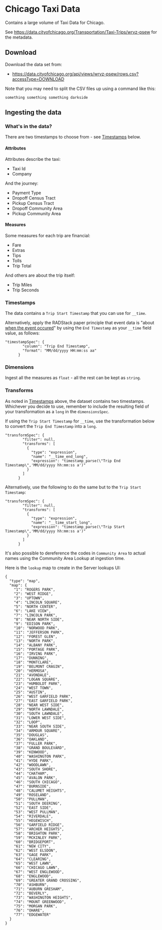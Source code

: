 # Chicago Taxi Data

Contains a large volume of Taxi Data for Chicago.

See https://data.cityofchicago.org/Transportation/Taxi-Trips/wrvz-psew for the metadata.

## Download

Download the data set from:

* https://data.cityofchicago.org/api/views/wrvz-psew/rows.csv?accessType=DOWNLOAD

Note that you may need to split the CSV files up using a command like this:

```
something something something darkside
```

## Ingesting the data

### What's in the data?

There are two timestamps to choose from - see [Timestamps](#timestamps) below.

#### Attributes

Attributes describe the taxi:

* Taxi Id
* Company

And the journey:

* Payment Type
* Dropoff Census Tract
* Pickup Census Tract
* Dropoff Community Area
* Pickup Community Area

#### Measures

Some measures for each trip are financial:

* Fare
* Extras
* Tips
* Tolls
* Trip Total

And others are about the trip itself:

* Trip Miles
* Trip Seconds

### Timestamps

The data contains a `Trip Start Timestamp` that you can use for `__time`.

Alternatively, apply the RADStack paper principle that event data is "about [when the event occured](http://static.druid.io/docs/radstack.pdf)" by using the `End Timestamp` as your `__time` field value, as follows:

```
"timestampSpec": {
        "column": "Trip End Timestamp",
        "format": "MM/dd/yyyy HH:mm:ss aa"
      }
```

### Dimensions

Ingest all the measures as `float` - all the rest can be kept as `string`.

### Transforms

As noted in [Timestamps](#timestamps) above, the dataset contains two timestamps.  Whichever you decide to use, remember to include the resulting field of your transformation as a `long` in the `dimensionsSpec`.

If using the `Trip Start Timestamp` for `__time`, use the transformation below to convert the `Trip End Timestamp` into a `long`.

```
"transformSpec": {
        "filter": null,
        "transforms": [
          {
            "type": "expression",
            "name": "__time_end_long",
            "expression": "timestamp_parse(\"Trip End Timestamp\",'MM/dd/yyyy hh:mm:ss a')"
          }
        ]
      }
```

Alternatively, use the following to do the same but to the `Trip Start Timestamp`:

```
"transformSpec": {
        "filter": null,
        "transforms": [
          {
            "type": "expression",
            "name": "__time_start_long",
            "expression": "timestamp_parse(\"Trip Start Timestamp\",'MM/dd/yyyy hh:mm:ss a')"
          }
        ]
      }
```

It's also possible to dereference the codes in `Community Area` to actual names using the Community Area Lookup at ingestion time.

Here is the `lookup` map to create in the Server lookups UI:

```
{
  "type": "map",
  "map": {
    "1": "ROGERS PARK",
    "2": "WEST RIDGE",
    "3": "UPTOWN",
    "4": "LINCOLN SQUARE",
    "5": "NORTH CENTER",
    "6": "LAKE VIEW",
    "7": "LINCOLN PARK",
    "8": "NEAR NORTH SIDE",
    "9": "EDISON PARK",
    "10": "NORWOOD PARK",
    "11": "JEFFERSON PARK",
    "12": "FOREST GLEN",
    "13": "NORTH PARK",
    "14": "ALBANY PARK",
    "15": "PORTAGE PARK",
    "16": "IRVING PARK",
    "17": "DUNNING",
    "18": "MONTCLARE",
    "19": "BELMONT CRAGIN",
    "20": "HERMOSA",
    "21": "AVONDALE",
    "22": "LOGAN SQUARE",
    "23": "HUMBOLDT PARK",
    "24": "WEST TOWN",
    "25": "AUSTIN",
    "26": "WEST GARFIELD PARK",
    "27": "EAST GARFIELD PARK",
    "28": "NEAR WEST SIDE",
    "29": "NORTH LAWNDALE",
    "30": "SOUTH LAWNDALE",
    "31": "LOWER WEST SIDE",
    "32": "LOOP",
    "33": "NEAR SOUTH SIDE",
    "34": "ARMOUR SQUARE",
    "35": "DOUGLAS",
    "36": "OAKLAND",
    "37": "FULLER PARK",
    "38": "GRAND BOULEVARD",
    "39": "KENWOOD",
    "40": "WASHINGTON PARK",
    "41": "HYDE PARK",
    "42": "WOODLAWN",
    "43": "SOUTH SHORE",
    "44": "CHATHAM",
    "45": "AVALON PARK",
    "46": "SOUTH CHICAGO",
    "47": "BURNSIDE",
    "48": "CALUMET HEIGHTS",
    "49": "ROSELAND",
    "50": "PULLMAN",
    "51": "SOUTH DEERING",
    "52": "EAST SIDE",
    "53": "WEST PULLMAN",
    "54": "RIVERDALE",
    "55": "HEGEWISCH",
    "56": "GARFIELD RIDGE",
    "57": "ARCHER HEIGHTS",
    "58": "BRIGHTON PARK",
    "59": "MCKINLEY PARK",
    "60": "BRIDGEPORT",
    "61": "NEW CITY",
    "62": "WEST ELSDON",
    "63": "GAGE PARK",
    "64": "CLEARING",
    "65": "WEST LAWN",
    "66": "CHICAGO LAWN",
    "67": "WEST ENGLEWOOD",
    "68": "ENGLEWOOD",
    "69": "GREATER GRAND CROSSING",
    "70": "ASHBURN",
    "71": "AUBURN GRESHAM",
    "72": "BEVERLY",
    "73": "WASHINGTON HEIGHTS",
    "74": "MOUNT GREENWOOD",
    "75": "MORGAN PARK",
    "76": "OHARE",
    "77": "EDGEWATER"
  }
}
```